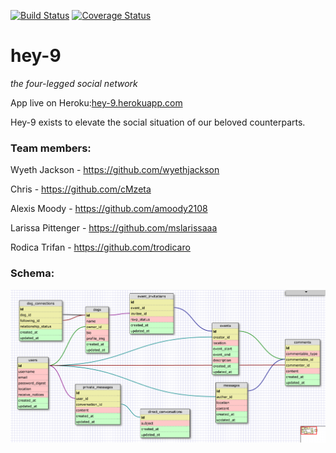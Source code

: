 [![Build Status](https://travis-ci.org/chi-cicadas-2015/hey-9.svg?branch=master)](https://travis-ci.org/chi-cicadas-2015/hey-9) [![Coverage Status](https://coveralls.io/repos/chi-cicadas-2015/hey-9/badge.svg?branch=master&service=github)](https://coveralls.io/github/chi-cicadas-2015/hey-9?branch=master)

# hey-9
*the four-legged social network*

App live on Heroku:[hey-9.herokuapp.com](hey-9.herokuapp.com)

Hey-9 exists to elevate the social situation of our beloved counterparts.

### Team members:

Wyeth Jackson - https://github.com/wyethjackson

Chris - https://github.com/cMzeta

Alexis Moody - https://github.com/amoody2108

Larissa Pittenger - https://github.com/mslarissaaa

Rodica Trifan - https://github.com/trodicaro

### Schema:

![Schema](database_schema7.png)
